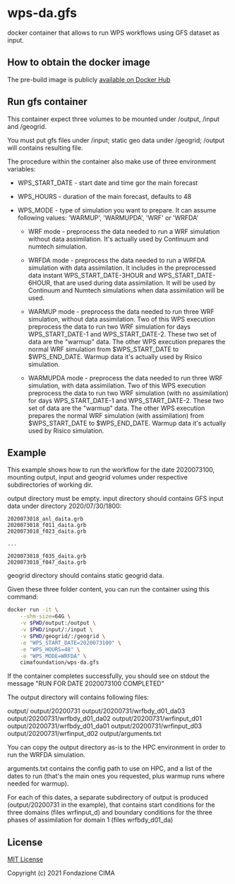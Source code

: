 # wps-da.gfs

docker container that allows to run WPS workflows using GFS dataset as input.


## How to obtain the docker image

The pre-build image is publicly [available on Docker Hub](https://hub.docker.com/repository/docker/cimafoundation/wps-da.gfs) 

## Run gfs container

This container expect three volumes to be mounted
under /output, /input and /geogrid. 

You must put gfs files under /input; static geo
data under /geogrid; /output will contains resulting file.

The procedure within the container also make use of three
environment variables:

- WPS_START_DATE - start date and time gor the main forecast
- WPS_HOURS - duration of the main forecast, defaults to 48


- WPS_MODE - type of simulation you want to prepare. It can assume following values:
'WARMUP', 'WARMUPDA', 'WRF' or 'WRFDA'

    * WRF mode - preprocess the data needed to run a WRF simulation without data    assimilation. It's actually used by Continuum and numtech simulation.

    * WRFDA mode - preprocess the data needed to run a WRFDA simulation with data assimilation. It includes in the preprocessed data instant WPS_START_DATE-3HOUR and WPS_START_DATE-6HOUR, that are used during data assimilation. It will be used by Continuum and Numtech simulations when data assimilation will be used.

    * WARMUP mode - preprocess the data needed to run three WRF simulation, without data assimilation. Two of this WPS execution preprocess the data to run two WRF simulation for days WPS_START_DATE-1 and WPS_START_DATE-2.
    These two set of data are the "warmup" data.
    The other WPS execution prepares the normal WRF simulation from $WPS_START_DATE to $WPS_END_DATE. Warmup data it's actually used by Risico simulation.

    * WARMUPDA mode - preprocess the data needed to run three WRF simulation, with data assimilation. Two of this WPS execution preprocess the data to run two WRF simulation (with no assimilation) for days WPS_START_DATE-1 and WPS_START_DATE-2.
    These two set of data are the "warmup" data.
    The other WPS execution prepares the normal WRF simulation (with assimilation) from $WPS_START_DATE to $WPS_END_DATE. Warmup data it's actually used by Risico simulation.
   

## Example

This example shows how to run the workflow for the date 
2020073100, mounting output, input and geogrid 
volumes under respective subdirectories of working dir.

output directory must be empty.
input directory should 
contains GFS input data under directory 2020/07/30/1800:

```
2020073018_anl_daita.grb  
2020073018_f011_daita.grb  
2020073018_f023_daita.grb

...

2020073018_f035_daita.grb  
2020073018_f047_daita.grb
```

geogrid directory should contains static geogrid data.

Given these three folder content, you can run the container using this command:

```bash
docker run -it \
    --shm-size=64G \
    -v $PWD/output:/output \
    -v $PWD/input/:/input \
    -v $PWD/geogrid/:/geogrid \
    -e "WPS_START_DATE=2020073100" \
    -e "WPS_HOURS=48" \
    -e "WPS_MODE=WRFDA" \
    cimafoundation/wps-da.gfs
```

If the container completes successfully, you should see
on stdout the message "RUN FOR DATE 2020073100 COMPLETED"

The output directory will contains following files:

output/
output/20200731
output/20200731/wrfbdy_d01_da03
output/20200731/wrfbdy_d01_da02
output/20200731/wrfinput_d01
output/20200731/wrfbdy_d01_da01
output/20200731/wrfinput_d03
output/20200731/wrfinput_d02
output/arguments.txt

You can copy the output directory as-is to the HPC environment
in order to run the WRFDA simulation.

arguments.txt contains the config path to use on HPC, and
a list of the dates to run (that's the main ones you requested, plus 
warmup runs where needed for warmup).

For each of this dates, a separate subdirectory
of output is produced (output/20200731 in the example), 
that contains start conditions for the three domains (files wrfinput_d<NN>)
and boundary conditions for the three phases of assimilation
for domain 1 (files wrfbdy_d01_da<NN>)


## License

[MIT License](LICENSE)

Copyright (c) 2021 Fondazione CIMA